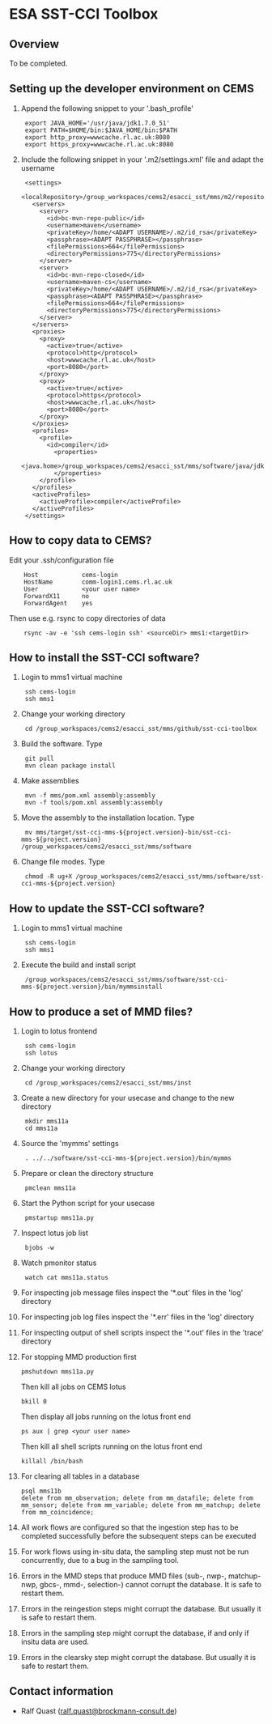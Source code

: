 # ESA SST-CCI Toolbox

## Overview

To be completed.

## Setting up the developer environment on CEMS

1. Append the following snippet to your '.bash_profile'

        export JAVA_HOME='/usr/java/jdk1.7.0_51'
        export PATH=$HOME/bin:$JAVA_HOME/bin:$PATH
        export http_proxy=wwwcache.rl.ac.uk:8080
        export https_proxy=wwwcache.rl.ac.uk:8080

2. Include the following snippet in your '.m2/settings.xml' file and adapt the username

        <settings>
          <localRepository>/group_workspaces/cems2/esacci_sst/mms/m2/repository/</localRepository>
          <servers>
            <server>
              <id>bc-mvn-repo-public</id>
              <username>maven</username>
              <privateKey>/home/<ADAPT USERNAME>/.m2/id_rsa</privateKey>
              <passphrase><ADAPT PASSPHRASE></passphrase>
              <filePermissions>664</filePermissions>
              <directoryPermissions>775</directoryPermissions>
            </server>
            <server>
              <id>bc-mvn-repo-closed</id>
              <username>maven-cs</username>
              <privateKey>/home/<ADAPT USERNAME>/.m2/id_rsa</privateKey>
              <passphrase><ADAPT PASSPHRASE></passphrase>
              <filePermissions>664</filePermissions>
              <directoryPermissions>775</directoryPermissions>
            </server>
          </servers>
          <proxies>
            <proxy>
              <active>true</active>
              <protocol>http</protocol>
              <host>wwwcache.rl.ac.uk</host>
              <port>8080</port>
            </proxy>
            <proxy>
              <active>true</active>
              <protocol>https</protocol>
              <host>wwwcache.rl.ac.uk</host>
              <port>8080</port>
            </proxy>
          </proxies>
          <profiles>
            <profile>
              <id>compiler</id>
                <properties>
                  <java.home>/group_workspaces/cems2/esacci_sst/mms/software/java/jdk1.7.0_51</java.home>
                </properties>
            </profile>
          </profiles>
          <activeProfiles>
            <activeProfile>compiler</activeProfile>
          </activeProfiles>
        </settings>
        

## How to copy data to CEMS?

Edit your .ssh/configuration file

        Host            cems-login
        HostName        comm-login1.cems.rl.ac.uk
        User            <your user name>
        ForwardX11      no
        ForwardAgent    yes

Then use e.g. rsync to copy directories of data

        rsync -av -e 'ssh cems-login ssh' <sourceDir> mms1:<targetDir>


## How to install the SST-CCI software?

1. Login to mms1 virtual machine

        ssh cems-login
        ssh mms1
   
2. Change your working directory

        cd /group_workspaces/cems2/esacci_sst/mms/github/sst-cci-toolbox
 
3. Build the software. Type 

        git pull
        mvn clean package install
   
4. Make assemblies

        mvn -f mms/pom.xml assembly:assembly
        mvn -f tools/pom.xml assembly:assembly
   
5. Move the assembly to the installation location. Type

        mv mms/target/sst-cci-mms-${project.version}-bin/sst-cci-mms-${project.version} /group_workspaces/cems2/esacci_sst/mms/software
   
6. Change file modes. Type

        chmod -R ug+X /group_workspaces/cems2/esacci_sst/mms/software/sst-cci-mms-${project.version}


## How to update the SST-CCI software?

1. Login to mms1 virtual machine

        ssh cems-login
        ssh mms1
   
2. Execute the build and install script

        /group_workspaces/cems2/esacci_sst/mms/software/sst-cci-mms-${project.version}/bin/mymmsinstall


## How to produce a set of MMD files?

1. Login to lotus frontend

        ssh cems-login
        ssh lotus
   
2. Change your working directory

        cd /group_workspaces/cems2/esacci_sst/mms/inst
   
3. Create a new directory for your usecase and change to the new directory

        mkdir mms11a
        cd mms11a
   
4. Source the 'mymms' settings

        . ../../software/sst-cci-mms-${project.version}/bin/mymms

5. Prepare or clean the directory structure 

        pmclean mms11a

6. Start the Python script for your usecase

        pmstartup mms11a.py

7. Inspect lotus job list 

        bjobs -w
               
8. Watch pmonitor status

        watch cat mms11a.status 

9. For inspecting job message files inspect the '*.out' files in the 'log' directory

10. For inspecting job log files inspect the '*.err' files in the 'log' directory

11. For inspecting output of shell scripts inspect the '*.out' files in the 'trace' directory

12. For stopping MMD production first

        pmshutdown mms11a.py
    
    Then kill all jobs on CEMS lotus
   
        bkill 0
    
    Then display all jobs running on the lotus front end

        ps aux | grep <your user name>
    
    Then kill all shell scripts running on the lotus front end

        killall /bin/bash

16. For clearing all tables in a database

        psql mms11b
        delete from mm_observation; delete from mm_datafile; delete from mm_sensor; delete from mm_variable; delete from mm_matchup; delete from mm_coincidence;
    
17. All work flows are configured so that the ingestion step has to be completed successfully before the subsequent steps can be executed

18. For work flows using in-situ data, the sampling step must not be run concurrently, due to a bug in the sampling tool.

19. Errors in the MMD steps that produce MMD files (sub-, nwp-, matchup-nwp, gbcs-, mmd-, selection-) cannot corrupt the database. It is safe to restart them.

20. Errors in the reingestion steps might corrupt the database. But usually it is safe to restart them.

21. Errors in the sampling step might corrupt the database, if and only if insitu data are used.

22. Errors in the clearsky step might corrupt the database. But usually it is safe to restart them.


## Contact information

* Ralf Quast (ralf.quast@brockmann-consult.de)
